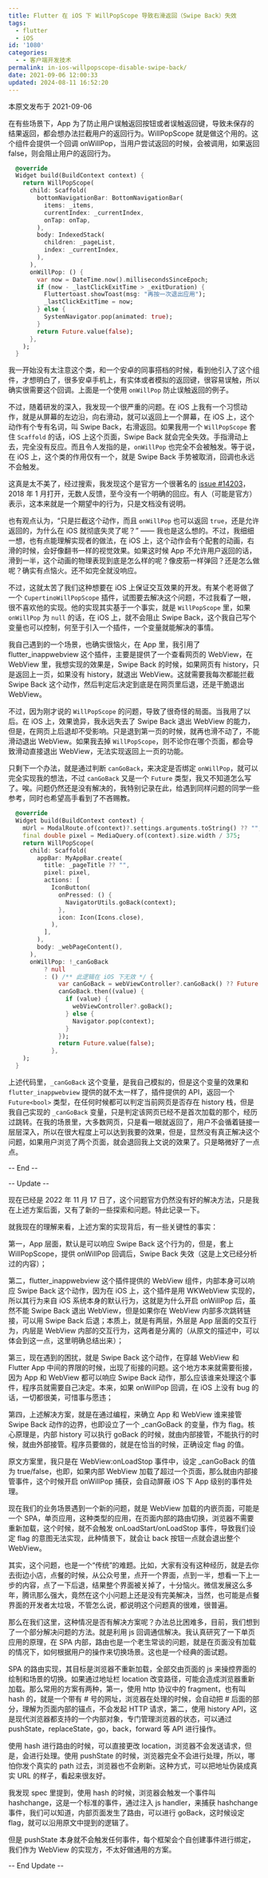 ```yaml
---
title: Flutter 在 iOS 下 WillPopScope 导致右滑返回（Swipe Back）失效
tags:
  - flutter
  - iOS
id: '1080'
categories:
  - - 客户端开发技术
permalink: in-ios-willpopscope-disable-swipe-back/
date: 2021-09-06 12:00:33
updated: 2024-08-11 16:52:20
---
```

本原文发布于 2021-09-06

在有些场景下，App 为了防止用户误触返回按钮或者误触返回键，导致未保存的结果返回，都会想办法拦截用户的返回行为。WillPopScope 就是做这个用的。这个组件会提供一个回调 onWillPop，当用户尝试返回的时候，会被调用，如果返回 false，则会阻止用户的返回行为。

```dart
  @override
  Widget build(BuildContext context) {
    return WillPopScope(
      child: Scaffold(
        bottomNavigationBar: BottomNavigationBar(
          items: _items,
          currentIndex: _currentIndex,
          onTap: onTap,
        ),
        body: IndexedStack(
          children: _pageList,
          index: _currentIndex,
        ),
      ),
      onWillPop: () {
        var now = DateTime.now().millisecondsSinceEpoch;
        if (now - _lastClickExitTime > _exitDuration) {
          Fluttertoast.showToast(msg: "再按一次退出应用");
          _lastClickExitTime = now;
        } else {
          SystemNavigator.pop(animated: true);
        }
        return Future.value(false);
      },
    );
  }
```

我一开始没有太注意这个类，和一个安卓的同事搭档的时候，看到他引入了这个组件，才想明白了，很多安卓手机上，有实体或者模拟的返回键，很容易误触，所以确实很需要这个回调。上面是一个使用 `onWillPop` 防止误触返回的例子。

不过，随着研发的深入，我发现一个很严重的问题。在 iOS 上我有一个习惯动作，就是从屏幕的左边沿，向右滑动，就可以返回上一个屏幕，在 iOS 上，这个动作有个专有名词，叫 Swipe Back，右滑返回。如果我用一个 `WillPopScope` 套住 `Scaffold` 的话，iOS 上这个页面，Swipe Back 就会完全失效。手指滑动上去，完全没有反应。而且令人发指的是，`onWillPop` 也完全不会被触发。等于说，在 iOS 上，这个类的作用仅有一个，就是 Swipe Back 手势被取消，回调也永远不会触发。

这真是太不美了，经过搜索，我发现这个是官方一个很著名的 [issue #14203](https://github.com/flutter/flutter/issues/14203)，2018 年 1 月打开，无数人反馈，至今没有一个明确的回应。有人（可能是官方）表示，这本来就是一个期望中的行为，只是文档没有说明。

也有观点认为，“只是拦截这个动作，而且 `onWillPop` 也可以返回 `true`，还是允许返回的，为什么在 iOS 就彻底失灵了呢？” —— 我也是这么想的。不过，我细细一想，也有点能理解实现者的做法，在 iOS 上，这个动作会有个配套的动画，右滑的时候，会好像翻书一样的视觉效果。如果这时候 App 不允许用户返回的话，滑到一半，这个动画的物理表现到底是怎么样的呢？像皮筋一样弹回？还是怎么做呢？确实有点恼火。还不如完全就没响应。

不过，这就太苦了我们这种想要在 iOS 上保证交互效果的开发。有某个老哥做了一个 `CupertinoWillPopScope` 插件，试图要去解决这个问题，不过我看了一眼，很不喜欢他的实现。他的实现其实基于一个事实，就是 `WillPopScope` 里，如果 `onWillPop` 为 `null` 的话，在 iOS 上，就不会阻止 Swipe Back，这个我自己写个变量也可以控制，何至于引入一个插件，一个变量就能解决的事情。

我自己遇到的一个场景，也确实很恼火，在 App 里，我引用了 flutter_inappwebview 这个插件，主要是提供了一个查看网页的 WebView，在 WebView 里，我想实现的效果是，Swipe Back 的时候，如果网页有 history，只是返回上一页，如果没有 history，就退出 WebView。这就需要我每次都能拦截 Swipe Back 这个动作，然后判定后决定到底是在网页里后退，还是干脆退出 WebView。

不过，因为刚才说的 `WillPopScope` 的问题，导致了很奇怪的局面。当我用了以后。在 iOS 上，效果诡异，我永远失去了 Swipe Back 退出 WebView 的能力，但是，在网页上后退却不受影响。只是退到第一页的时候，就再也滑不动了，不能滑动退出 WebView。如果我去掉 `WillPopScope`，则不论你在哪个页面，都会导致滑动直接退出 WebView，无法实现返回上一页的功能。

只剩下一个办法，就是通过判断 `canGoBack`，来决定是否绑定 `onWillPop`，就可以完全实现我的想法，不过 `canGoBack` 又是一个 `Future` 类型，我又不知道怎么写了。唉。问题仍然还是没有解决的，我特别记录在此，给遇到同样问题的同学一些参考，同时也希望高手看到了不吝赐教。

```dart
  @override
  Widget build(BuildContext context) {
    mUrl = ModalRoute.of(context)?.settings.arguments.toString() ?? "";
    final double pixel = MediaQuery.of(context).size.width / 375;
    return WillPopScope(
      child: Scaffold(
        appBar: MyAppBar.create(
          title: _pageTitle ?? "",
          pixel: pixel,
          actions: [
            IconButton(
              onPressed: () {
                NavigatorUtils.goBack(context);
              },
              icon: Icon(Icons.close),
            ),
          ],
        ),
        body: _webPageContent(),
      ),
      onWillPop: !_canGoBack
          ? null
          : () /** 此逻辑在 iOS 下无效 */ {
              var canGoBack = webViewController?.canGoBack() ?? Future.value(false);
              canGoBack.then((value) {
                if (value) {
                  webViewController?.goBack();
                } else {
                  Navigator.pop(context);
                }
              });
              return Future.value(false);
            },
    );
  }
```

上述代码里，`_canGoBack` 这个变量，是我自己模拟的，但是这个变量的效果和 `flutter_inappwebview` 提供的就不太一样了，插件提供的 API，返回一个 `Future<bool>` 类型，在任何时候都可以判定当前网页是否存在 history 栈，但是我自己实现的 `_canGoBack` 变量，只是判定该网页已经不是首次加载的那个，经历过跳转。在我的场景里，大多数网页，只是看一眼就返回了，用户不会循着链接一层层深入，所以在很大程度上可以达到我要的效果，但是，显然没有真正解决这个问题，如果用户浏览了两个页面，就会退回我上文说的效果了。只是略微好了一点点。

-- End --

-- Update --

现在已经是 2022 年 11 月 17 日了，这个问题官方仍然没有好的解决方法，只是我在上述方案后面，又有了新的一些探索和问题。特此记录一下。

就我现在的理解来看，上述方案的实现背后，有一些关键性的事实：

第一，App 层面，默认是可以响应 Swipe Back 这个行为的，但是，套上 WillPopScope，提供 onWillPop 回调后，Swipe Back 失效（这是上文已经分析过的内容）；

第二，flutter_inappwebview 这个插件提供的 WebView 组件，内部本身可以响应 Swipe Back 这个动作，因为在 iOS 上，这个插件是用 WKWebView 实现的，所以其行为来自 iOS 系统本身的默认行为，这就是为什么开启 onWillPop 后，虽然不能 Swipe Back 退出 WebView，但是如果你在 WebView 内部多次跳转链接，可以用 Swipe Back 后退；本质上，就是有两层，外层是 App 层面的交互行为，内层是 WebView 内部的交互行为，这两者是分离的（从原文的描述中，可以体会到这一点，这里明确总结出来）；

第三，现在遇到的困扰，就是 Swipe Back 这个动作，在穿越 WebView 和 Flutter App 中间的界限的时候，出现了衔接的问题。这个地方本来就需要衔接，因为 App 和 WebView 都可以响应 Swipe Back 动作，那么应该谁来处理这个事件，程序员就需要自己决定。本来，如果 onWillPop 回调，在 iOS 上没有 bug 的话，一切都很美，可惜事与愿违；

第四，上述解决方案，就是在通过编程，来确立 App 和 WebView 谁来接管 Swipe Back 动作的边界，也即设立了一个 \_canGoBack 的变量，作为 flag。核心原理是，内部 history 可以执行 goBack 的时候，就由内部接管，不能执行的时候，就由外部接管。程序员要做的，就是在恰当的时候，正确设定 flag 的值。

原文方案里，我只是在 WebView:onLoadStop 事件中，设定 \_canGoBack 的值为 true/false，也即，如果内部 WebView 加载了超过一个页面，那么就由内部接管事件，这个时候开启 onWillPop 捕获，会自动屏蔽 iOS 下 App 级别的事件处理。

现在我们的业务场景遇到一个新的问题，就是 WebView 加载的内嵌页面，可能是一个 SPA，单页应用，这种类型的应用，在页面内部的路由切换，浏览器不需要重新加载，这个时候，就不会触发 onLoadStart/onLoadStop 事件，导致我们设定 flag 的意图无法实现，此种情景下，就会让 back 按钮一点就会退出整个 WebView。

其实，这个问题，也是一个“传统”的难题。比如，大家有没有这种经历，就是去你去街边小店，点餐的时候，从公众号里，点开一个界面，点到一半，想看一下上一步的内容，点了一下后退，结果整个界面被关掉了，十分恼火。微信发展这么多年，腾讯那么强大，竟然在这个小问题上还是没有完美解决，当然，也可能是点餐界面的开发者太垃圾，不管怎么说，都说明这个问题真的很难，很普遍。

那么在我们这里，这种情况是否有解决方案呢？办法总比困难多，目前，我们想到了一个部分解决问题的方法。就是利用 js 回调通信解决。我认真研究了一下单页应用的原理，在 SPA 内部，路由也是一个老生常谈的问题，就是在页面没有加载的情况下，如何根据用户的操作来切换场景。这也是一个经典的面试题。

SPA 的路由实现，其目标是浏览器不重新加载，全部交由页面的 js 来操控界面的绘制和场景的切换。如果通过地址栏 location 改变路径，可能会造成浏览器重新加载。那么常用的方案有两种，第一，使用 http 协议中的 fragment，也有叫 hash 的，就是一个带有 # 号的网址，浏览器在处理的时候，会自动把 # 后面的部分，理解为页面内部的锚点，不会发起 HTTP 请求，第二，使用 history API，这是现代浏览器都支持的一个内部对象，专门管理浏览器的状态，可以通过 pushState，replaceState，go，back，forward 等 API 进行操作。

使用 hash 进行路由的时候，可以直接更改 location，浏览器不会发送请求，但是，会进行处理。使用 pushState 的时候，浏览器完全不会进行处理，所以，哪怕你发个真实的 path 过去，浏览器也不会刷新。这种方式，可以把地址伪装成真实 URL 的样子，看起来很友好。

我发现 spec 里提到，使用 hash 的时候，浏览器会触发一个事件叫 hashchange，这是一个标准的事件，通过注入 js handler，来捕获 hashchange 事件，我们可以知道，内部页面发生了路由，可以进行 goBack，这时候设定 flag，就可以沿用原文中提到的逻辑了。

但是 pushState 本身就不会触发任何事件，每个框架会个自创建事件进行绑定，我们作为 WebView 的实现方，不太好做通用的方案。

-- End Update --
